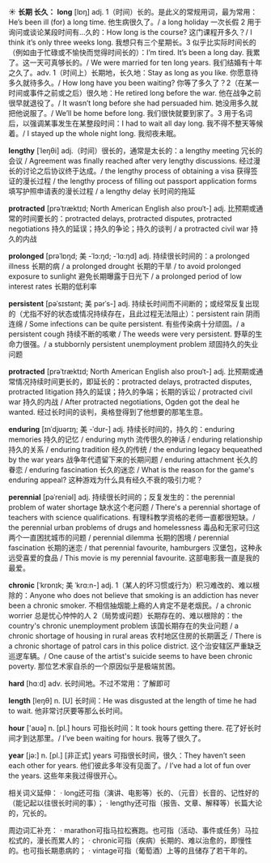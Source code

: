 ☀ <span class="category">**长期 长久：**</span>
<span class="vocabulary">**long**</span> [lɒŋ] 
<span class="definition">adj. 1（时间）长的。是此义的常规用词，最为常用：</span>He’s been ill (for) a long time. 他生病很久了。/ a long holiday 一次长假 <span class="definition">2 用于询问或谈论某段时间有…久的：</span>How long is the course? 这门课程开多久？/ I think it’s only three weeks long. 我想只有三个星期长。<span class="definition">3 似乎比实际时间长的（例如由于忙碌或不愉快而觉得时间长的）：</span>I’m tired. It’s been a long day. 我累了。这一天可真够长的。/ We were married for ten long years. 我们结婚有十年之久了。<span class="definition">adv. 1（时间上）长期地，长久地：</span>Stay as long as you like. 你愿意待多久就待多久。/ How long have you been waiting? 你等了多久了？<span class="definition">2（在某一时间或事件之前或之后）很久地：</span>He retired long before the war. 他在战争之前很早就退役了。/ It wasn’t long before she had persuaded him. 她没用多久就把他说服了。/ We’ll be home before long. 我们很快就要到家了。<span class="definition">3 用于名词后，以强调某事发生在某整段时间：</span>I had to wait all day long. 我不得不整天等候着。/ I stayed up the whole night long. 我彻夜未眠。
           
<span class="vocabulary">**lengthy**</span> [ˈleŋθi]
<span class="definition">adj.（时间）很长的，通常是太长的：</span>a lengthy meeting 冗长的会议 / Agreement was finally reached after very lengthy discussions. 经过漫长的讨论之后协议终于达成。/ the lengthy process of obtaining a visa 获得签证的漫长过程 / the lengthy process of filling out passport application forms 填写护照申请表的漫长过程 / a lengthy delay 长时间的拖延
           
<span class="vocabulary">**protracted**</span> [prəˈtræktɪd; North American English also proʊˈt-]
<span class="definition">adj. 比预期或通常的时间要长的：</span>protracted delays, protracted disputes, protracted negotiations 持久的延误；持久的争论；持久的谈判 / a protracted civil war 持久的内战

<span class="vocabulary">**prolonged**</span> [prəˈlɒŋd; 美 -ˈlɔ:ŋd; -ˈlɑ:ŋd]
<span class="definition">adj. 持续很长时间的：</span>a prolonged illness 长期的病 / a prolonged drought 长期的干旱 / to avoid prolonged exposure to sunlight 避免长期曝露于日光下 / a prolonged period of low interest rates 长期的低利率
           
<span class="vocabulary">**persistent**</span> [pəˈsɪstənt; 美 pərˈs-]
<span class="definition">adj. 持续长时间而不间断的；或经常反复出现的（尤指不好的状态或情况持续存在，且此过程无法阻止）：</span>persistent rain 阴雨连绵 / Some infections can be quite persistent. 有些传染病十分顽固。/ a persistent cough 持续不断的咳嗽 / The weeds were very persistent. 野草的生命力很强。/ a stubbornly persistent unemployment problem 顽固持久的失业问题

<span class="vocabulary">**protracted**</span> [prəˈtræktɪd; North American English also proʊˈt-]
<span class="definition">adj. 比预期或通常情况持续时间更长的，即延长的：</span>protracted delays, protracted disputes, protracted litigation 持久的延误；持久的争端；长期的诉讼 / protracted civil war 持久的内战 / After protracted negotiations, Ogden got the deal he wanted. 经过长时间的谈判，奥格登得到了他想要的那笔生意。

<span class="vocabulary">**enduring**</span> [ɪnˈdjʊərɪŋ; 美 -ˈdʊr-]
<span class="definition">adj. 持续长时间的，持久的：</span>enduring memories 持久的记忆 / enduring myth 流传很久的神话 / enduring relationship 持久的关系 / enduring tradition 经久的传统 / the enduring legacy bequeathed by the war years 战争年代遗留下来的长期问题 / enduring attachment 长久的眷恋 / enduring fascination 长久的迷恋 / What is the reason for the game's enduring appeal? 这种游戏为什么具有经久不衰的吸引力呢？

<span class="vocabulary">**perennial**</span> [pəˈreniəl]
<span class="definition">adj. 持续很长时间的；反复发生的：</span>the perennial problem of water shortage 缺水这个老问题 / There's a perennial shortage of teachers with science qualifications. 有理科教学资格的老师一直都很短缺。/ the perennial urban problems of drugs and homelessness 毒品和无家可归这两个一直困扰城市的问题 / perennial dilemma 长期的困境 / perennial fascination 长期的迷恋 / that perennial favourite, hamburgers 汉堡包，这种永远受喜爱的食品 / This movie is my perennial favourite. 这部电影我一直是我的最爱。
           
<span class="vocabulary">**chronic**</span> [ˈkrɒnɪk; 美 ˈkrɑ:n-]
<span class="definition">adj. 1（某人的坏习惯或行为）积习难改的、难以根除的：</span>Anyone who does not believe that smoking is an addiction has never been a chronic smoker. 不相信抽烟能上瘾的人肯定不是老烟民。/ a chronic worrier 总是忧心忡忡的人 <span class="definition">2（局势或问题）长期存在的、难以根除的：</span>the country's chronic unemployment problem 该国长期存在的失业问题 / a chronic shortage of housing in rural areas 农村地区住房的长期匮乏 / There is a chronic shortage of patrol cars in this police district. 这个治安辖区严重缺乏巡逻车辆。/ One cause of the artist's suicide seems to have been chronic poverty. 那位艺术家自杀的一个原因似乎是极端贫困。

<span class="vocabulary">**hard**</span> [hɑːd] 
<span class="definition">adv. 长时间地。不过不常用：</span>了解即可

<span class="vocabulary">**length**</span> [leŋθ] 
<span class="definition">n. [U] 长时间：</span>He was disgusted at the length of time he had to wait. 他非常讨厌要等那么长时间。

<span class="vocabulary">**hour**</span> ['aʊə] 
<span class="definition">n. [pl.] hours 可指长时间：</span>It took hours getting there. 花了好长时间才到达那里。/ I’ve been waiting for hours. 我等了很久了。

<span class="vocabulary">**year**</span> [jə:] 
<span class="definition">n. [pl.] [非正式] years 可指很长时间，很久：</span>They haven’t seen each other for years. 他们彼此多年没有见面了。/ I’ve had a lot of fun over the years. 这些年来我过得很开心。

相关词义延伸：
· long还可指（演讲、电影等）长的、（元音）长音的、记性好的（能记起以往很长时间的事）；
· lengthy还可指（报告、文章、解释等）长篇大论的，冗长的。

周边词汇补充：
· marathon可指马拉松赛跑。也可指（活动、事件或任务）马拉松式的，漫长而累人的；
· chronic可指（疾病）长期的、难以治愈的，即慢性的。也可指长期患病的；
· vintage可指（葡萄酒）上等的且储存了若干年的。


